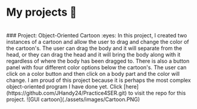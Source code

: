# My projects  :raised_hands:
<br />
### Project: Object-Oriented Cartoon :eyes:
In this project, I created two instances of a cartoon and allow the user to drag and change the color of the cartoon's. The user can drag the body and it will separate from the head, or they can drag the head and it will bring the body along with it regardless of where the body has been dragged to. There is also a button panel with four different color options below the cartoon's. The user can click on a color button and then click on a body part and the color will change. I am proud of this project because it is perhaps the most complex object-oriented program I have done yet.
Click [here](https://github.com/JHandy24/Practice4SER.git) to visit the repo for this project.
![GUI cartoon](./assets/images/Cartoon.PNG)
